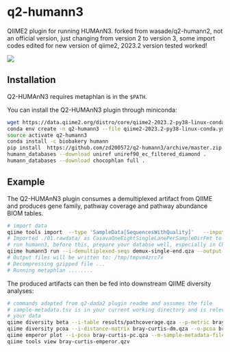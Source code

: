 # q2-humann3

QIIME2 plugin for running HUMAnN3. forked from wasade/q2-humann2, not an official version, just changing from version 2 to version 3, some import codes edited for new version of qiime2, 2023.2 version tested worked!

![](https://user-images.githubusercontent.com/20882745/229346119-691da579-ecf6-46e9-836f-aec5007de0da.png)

## Installation

Q2-HUMAnN3 requires metaphlan is in the ``$PATH``.

You can install the Q2-HUMAnN3 plugin through miniconda:

```bash
wget https://data.qiime2.org/distro/core/qiime2-2023.2-py38-linux-conda.yml
conda env create -n q2-humann3 --file qiime2-2023.2-py38-linux-conda.yml
source activate q2-humann3
conda install -c biobakery humann
pip install  https://github.com/zd200572/q2-humann3/archive/master.zip
humann_databases --download uniref uniref90_ec_filtered_diamond .
humann_databases --download chocophlan full .
```

## Example

The Q2-HUMAnN3 plugin consumes a demultiplexed artifact from QIIME and produces gene family, pathway coverage and pathway abundance BIOM tables. 

```bash
# import data
qiime tools import  --type 'SampleData[SequencesWithQuality]'   --input-path ./01.rawdata/   --input-format CasavaOneEightSingleLanePerSampleDirFmt   --output-path demux-single-end.qza
# Imported ./01.rawdata/ as CasavaOneEightSingleLanePerSampleDirFmt to demux-single-end.qza
# run humann3, before this, prepare your databse well, especially in China, some databse may not download fastly, alternative methods can be used to do this.
qiime humann3 run --i-demultiplexed-seqs demux-single-end.qza --output-dir results --p-threads=1 --o-genefamilies gene --o-pathcoverage pathc --o-pathabundance patha  --verbose
# Output files will be written to: /tmp/tmpvm4zrc7x
# Decompressing gzipped file ...
# Running metaphlan ........
```

The produced artifacts can then be fed into downstream QIIME diversity analyses:

```bash
# commands adapted from q2-dada2 plugin readme and assumes the file 
# sample-metadata.tsv is in your current working directory and is relevant for
# your data
qiime diversity beta --i-table results/pathcoverage.qza --p-metric braycurtis --o-distance-matrix bray-curtis-dm
qiime diversity pcoa --i-distance-matrix bray-curtis-dm.qza --o-pcoa bray-curtis-pc
qiime emperor plot --i-pcoa bray-curtis-pc.qza --m-sample-metadata-file sample-metadata.tsv --o-visualization bray-curtis-emperor
qiime tools view bray-curtis-emperor.qzv
```
